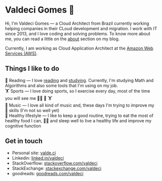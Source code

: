 # Valdeci Gomes 🏡

Hi, I'm Valdeci Gomes — a Cloud Architect from Brazil currently working helping companies in their CLoud development and migration. I work with IT since 2013, and I love coding and solving problems. To know more about me, you can read a little on the [about](https://valde.ci/about/) section on my blog.

Currently, I am working as Cloud Application Architect at the [Amazon Web Services (AWS)](https://aws.amazon.com/).


## Things I like to do
📖 Reading — I love [reading](https://www.goodreads.com/valdeci) and [studying](https://github.com/coderade/certificates). Currently, I'm studying Math and Algorithms and also some tools that I'm using on my job. <br>
🏋️ Sports — I love doing sports, so I exercise every day, most of the time you will see me 🏃‍♂️ 🚴 🏋️  <br>
🎵 Music — I love all kind of music and, these days I'm trying to improve my 🥁 skills (I'm not so well yet)  <br>
🥗 Healthy lifestyle — I like to keep a good routine, trying to eat the most of healthy food I can,  🧘‍♂️ and sleep well to live a healthy life and improve my cognitive function


## Get in touch
- Personal site: [valde.ci](https://valde.ci)
- Linkedin: [linked.in/valdeci](https://br.linkedin.com/in/valdeci/en)
- StackOverflow: [stackoverflow.com/valdeci](https://stackoverflow.com/users/4157589/valdeci)
- StackExchange: [stackexchange.com/valdeci](https://stackexchange.com/users/5196485/coderade?tab=accounts)
- goodreads: [goodreads.com/valdeci](https://www.goodreads.com/valdeci)
